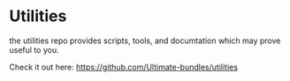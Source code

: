 <!-- TITLE: Utilities -->
<!-- SUBTITLE: A quick summary of Utilities -->

# Utilities

the utilities repo provides scripts, tools, and documtation which may prove useful to you. 

Check it out here: https://github.com/Ultimate-bundles/utilities